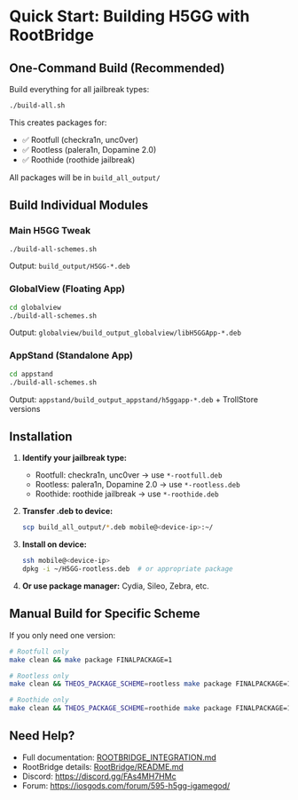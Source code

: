 # Quick Start: Building H5GG with RootBridge

## One-Command Build (Recommended)

Build everything for all jailbreak types:
```bash
./build-all.sh
```

This creates packages for:
- ✅ Rootfull (checkra1n, unc0ver)
- ✅ Rootless (palera1n, Dopamine 2.0)  
- ✅ Roothide (roothide jailbreak)

All packages will be in `build_all_output/`

## Build Individual Modules

### Main H5GG Tweak
```bash
./build-all-schemes.sh
```
Output: `build_output/H5GG-*.deb`

### GlobalView (Floating App)
```bash
cd globalview
./build-all-schemes.sh
```
Output: `globalview/build_output_globalview/libH5GGApp-*.deb`

### AppStand (Standalone App)
```bash
cd appstand
./build-all-schemes.sh
```
Output: `appstand/build_output_appstand/h5ggapp-*.deb` + TrollStore versions

## Installation

1. **Identify your jailbreak type:**
   - Rootfull: checkra1n, unc0ver → use `*-rootfull.deb`
   - Rootless: palera1n, Dopamine 2.0 → use `*-rootless.deb`
   - Roothide: roothide jailbreak → use `*-roothide.deb`

2. **Transfer .deb to device:**
   ```bash
   scp build_all_output/*.deb mobile@<device-ip>:~/
   ```

3. **Install on device:**
   ```bash
   ssh mobile@<device-ip>
   dpkg -i ~/H5GG-rootless.deb  # or appropriate package
   ```

4. **Or use package manager:** Cydia, Sileo, Zebra, etc.

## Manual Build for Specific Scheme

If you only need one version:

```bash
# Rootfull only
make clean && make package FINALPACKAGE=1

# Rootless only
make clean && THEOS_PACKAGE_SCHEME=rootless make package FINALPACKAGE=1

# Roothide only
make clean && THEOS_PACKAGE_SCHEME=roothide make package FINALPACKAGE=1
```

## Need Help?

- Full documentation: [ROOTBRIDGE_INTEGRATION.md](ROOTBRIDGE_INTEGRATION.md)
- RootBridge details: [RootBridge/README.md](RootBridge/README.md)
- Discord: https://discord.gg/FAs4MH7HMc
- Forum: https://iosgods.com/forum/595-h5gg-igamegod/
